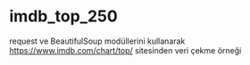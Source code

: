 # imdb_top_250
request ve BeautifulSoup modüllerini kullanarak https://www.imdb.com/chart/top/ sitesinden veri çekme örneği


